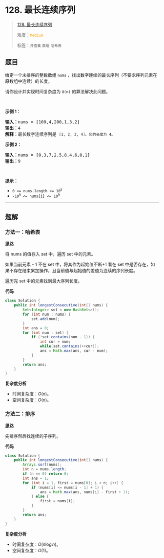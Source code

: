 # 128. 最长连续序列

> [128. 最长连续序列](https://leetcode.cn/problems/longest-consecutive-sequence/)
>
> 难度：<font color=orange>`Medium`</font>
>
> 标签：`并查集` `数组` `哈希表`

## 题目

<p>给定一个未排序的整数数组 <code>nums</code> ，找出数字连续的最长序列（不要求序列元素在原数组中连续）的长度。</p>

<p>请你设计并实现时间复杂度为 <code>O(n)</code><em> </em>的算法解决此问题。</p>

<p> </p>

<p><strong>示例 1：</strong></p>

<pre>
<strong>输入：</strong>nums = [100,4,200,1,3,2]
<strong>输出：</strong>4
<strong>解释：</strong>最长数字连续序列是 <code>[1, 2, 3, 4]。它的长度为 4。</code></pre>

<p><strong>示例 2：</strong></p>

<pre>
<strong>输入：</strong>nums = [0,3,7,2,5,8,4,6,0,1]
<strong>输出：</strong>9
</pre>

<p> </p>

<p><strong>提示：</strong></p>

<ul>
	<li><code>0 <= nums.length <= 10<sup>5</sup></code></li>
	<li><code>-10<sup>9</sup> <= nums[i] <= 10<sup>9</sup></code></li>
</ul>


--------------------

## 题解

### 方法一：哈希表

**思路**

将 nums 的值存入 set 中，遍历 set 中的元素。

如果当前元素 - 1 不在 set 中，将其作为起始值不断+1 看在 set 中是否存在，如果不存在结束累加操作，且当前值与起始值的差值为连续的序列长度。

遍历完 set 中的元素找到最大序列长度。

**代码**

```java
class Solution {
    public int longestConsecutive(int[] nums) {
        Set<Integer> set = new HashSet<>();
        for (int num : nums) {
            set.add(num);
        }
        int ans = 0;
        for (int num : set) {
            if (!set.contains(num - 1)) {
                int cur = num;
                while(set.contains(++cur));
                ans = Math.max(ans, cur - num);
            }
        }
        return ans;
    }
}
```

**复杂度分析**

- 时间复杂度：$O(n)$。
- 空间复杂度：$O(n)$。

### 方法二：排序

**思路**

先排序然后找连续的子序列。

**代码**

```java
class Solution {
    public int longestConsecutive(int[] nums) {
        Arrays.sort(nums);
        int n = nums.length;
        if (n == 0) return 0;
        int ans = 1;
        for (int i = 1, first = nums[0]; i < n; i++) {
            if (nums[i] <= nums[i - 1] + 1) {
                ans = Math.max(ans, nums[i] - first + 1);
            } else {
                first = nums[i];
            }
        }
        return ans;
    }
}
```

**复杂度分析**

- 时间复杂度：$O(n \log n)$。
- 空间复杂度：$O(1)$。